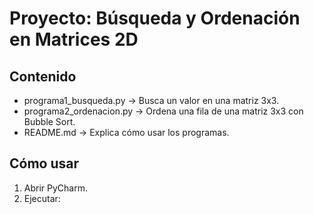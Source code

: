 # Proyecto: Búsqueda y Ordenación en Matrices 2D
## Contenido
- programa1_busqueda.py → Busca un valor en una matriz 3x3.
- programa2_ordenacion.py → Ordena una fila de una matriz 3x3 con Bubble Sort.
- README.md → Explica cómo usar los programas.

## Cómo usar
1. Abrir PyCharm.
2. Ejecutar: